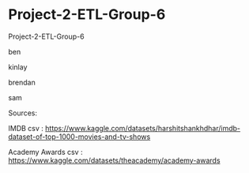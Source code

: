 # Project-2-ETL-Group-6
Project-2-ETL-Group-6

ben

kinlay

brendan

sam

Sources:

IMDB csv : https://www.kaggle.com/datasets/harshitshankhdhar/imdb-dataset-of-top-1000-movies-and-tv-shows

Academy Awards csv : https://www.kaggle.com/datasets/theacademy/academy-awards
